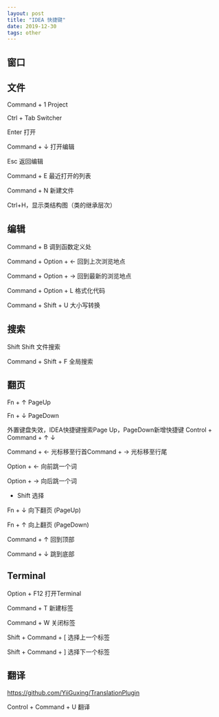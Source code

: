 ```yaml
---
layout: post
title: "IDEA 快捷键"
date: 2019-12-30
tags: other
---
```


## 窗口

## 文件

Command + 1 Project

Ctrl + Tab Switcher

Enter 打开

Command + ↓ 打开编辑

Esc 返回编辑


Command + E 最近打开的列表

Command + N 新建文件

Ctrl+H，显示类结构图（类的继承层次）

## 编辑

Command + B 调到函数定义处 

Command + Option + ← 回到上次浏览地点

Command + Option + → 回到最新的浏览地点

Command + Option + L 格式化代码

Command + Shift  + U  大小写转换

## 搜索

Shift Shift 文件搜索

Command + Shift + F 全局搜索


## 翻页

Fn + ↑ PageUp

Fn + ↓ PageDown

外置键盘失效，IDEA快捷键搜索Page Up，PageDown新增快捷键 Control + Command +  ↑ ↓

Command + ← 光标移至行首Command + → 光标移至行尾

Option + ← 向前跳一个词

Option + → 向后跳一个词

 + Shift 选择

Fn + ↓ 向下翻页 (PageUp)

Fn + ↑ 向上翻页 (PageDown)

Command + ↑ 回到顶部

Command + ↓ 跳到底部

## Terminal

Option + F12 打开Terminal

Command + T 新建标签

Command + W 关闭标签

Shift + Command + [ 选择上一个标签

Shift + Command + ] 选择下一个标签 

## 翻译

https://github.com/YiiGuxing/TranslationPlugin

Control + Command + U 翻译
